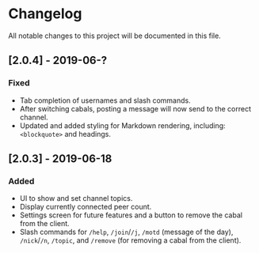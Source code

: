 # Changelog
All notable changes to this project will be documented in this file.

## [2.0.4] - 2019-06-?
### Fixed
- Tab completion of usernames and slash commands.
- After switching cabals, posting a message will now send to the correct channel.
- Updated and added styling for Markdown rendering, including: `<blockquote>` and headings.

## [2.0.3] - 2019-06-18
### Added
- UI to show and set channel topics.
- Display currently connected peer count.
- Settings screen for future features and a button to remove the cabal from the client.
- Slash commands for `/help`, `/join`/`/j`, `/motd` (message of the day), `/nick`/`/n`, `/topic`, and `/remove` (for removing a cabal from the client).
